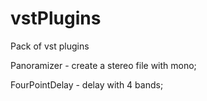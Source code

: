 # vstPlugins
Pack of vst plugins


Panoramizer - create a stereo file with mono;

FourPointDelay - delay with 4 bands;
